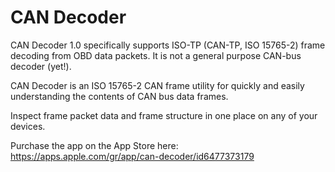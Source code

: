 # CAN Decoder

CAN Decoder 1.0 specifically supports ISO-TP (CAN-TP, ISO 15765-2) frame decoding from OBD data packets. It is not a general purpose CAN-bus decoder (yet!).

CAN Decoder is an ISO 15765-2 CAN frame utility for quickly and easily understanding the contents of CAN bus data frames.

Inspect frame packet data and frame structure in one place on any of your devices.

Purchase the app on the App Store here: https://apps.apple.com/gr/app/can-decoder/id6477373179
